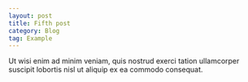 ```yaml
---
layout: post
title: Fifth post
category: Blog
tag: Example
---
```


Ut wisi enim ad minim veniam, quis nostrud exerci tation ullamcorper suscipit
lobortis nisl ut aliquip ex ea commodo consequat.
